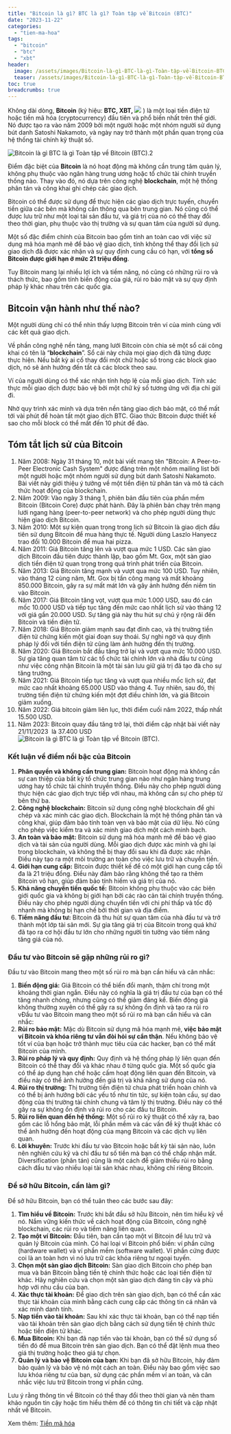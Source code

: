 ```yaml
---
title: "Bitcoin là gì? BTC là gì? Toàn tập về Bitcoin (BTC)"
date: "2023-11-22"
categories: 
  - "tien-ma-hoa"
tags: 
  - "bitcoin"
  - "btc"
  - "xbt"
header:
  image: /assets/images/Bitcoin-là-gì-BTC-là-gì-Toàn-tập-về-Bitcoin-BTC.2.png
  teaser: /assets/images/Bitcoin-là-gì-BTC-là-gì-Toàn-tập-về-Bitcoin-BTC.2.png
toc: true
breadcrumbs: true
---
```


Không dài dòng, **Bitcoin** (ký hiệu: **BTC, XBT, [![](/assets/images/9px-BitcoinSign.svg.png)](https://vi.wikipedia.org/wiki/T%E1%BA%ADp_tin:BitcoinSign.svg)** ) là một loại tiền điện tử hoặc tiền mã hóa (cryptocurrency) đầu tiên và phổ biến nhất trên thế giới. Nó được tạo ra vào năm 2009 bởi một người hoặc một nhóm người sử dụng bút danh Satoshi Nakamoto, và ngày nay trở thành một phần quan trọng của hệ thống tài chính kỹ thuật số.

![Bitcoin là gì BTC là gì Toàn tập về Bitcoin (BTC).2](/assets/images/Bitcoin-là-gì-BTC-là-gì-Toàn-tập-về-Bitcoin-BTC.2.png)

Điểm đặc biệt của **Bitcoin** là nó hoạt động mà không cần trung tâm quản lý, không phụ thuộc vào ngân hàng trung ương hoặc tổ chức tài chính truyền thống nào. Thay vào đó, nó dựa trên công nghệ **blockchain**, một hệ thống phân tán và công khai ghi chép các giao dịch.

Bitcoin có thể được sử dụng để thực hiện các giao dịch trực tuyến, chuyển tiền giữa các bên mà không cần thông qua bên trung gian. Nó cũng có thể được lưu trữ như một loại tài sản đầu tư, và giá trị của nó có thể thay đổi theo thời gian, phụ thuộc vào thị trường và sự quan tâm của người sử dụng.

Một số đặc điểm chính của Bitcoin bao gồm tính an toàn cao với việc sử dụng mã hóa mạnh mẽ để bảo vệ giao dịch, tính không thể thay đổi lịch sử giao dịch đã được xác nhận và sự quy định cung cầu có hạn, với **tổng số** **Bitcoin được giới hạn ở mức 21 triệu đồng**.

Tuy Bitcoin mang lại nhiều lợi ích và tiềm năng, nó cũng có những rủi ro và thách thức, bao gồm tính biến động của giá, rủi ro bảo mật và sự quy định pháp lý khác nhau trên các quốc gia.

## Bitcoin vận hành như thế nào?

Một người dùng chỉ có thể nhìn thấy lượng Bitcoin trên ví của mình cùng với các kết quả giao dịch.

Về phần công nghệ nền tảng, mạng lưới Bitcoin còn chia sẻ một sổ cái công khai có tên là “**blockchain**”. Sổ cái này chứa mọi giao dịch đã từng được thực hiện. Nếu bất kỳ ai cố thay đổi một chữ hoặc số trong các block giao dịch, nó sẽ ảnh hưởng đến tất cả các block theo sau.

Ví của người dùng có thể xác nhận tính hợp lệ của mỗi giao dịch. Tính xác thực mỗi giao dịch được bảo vệ bởi một chữ ký số tương ứng với địa chỉ gửi đi.

Nhờ quy trình xác minh và dựa trên nền tảng giao dịch bảo mật, có thể mất tới vài phút để hoàn tất một giao dịch BTC. Giao thức Bitcoin được thiết kế sao cho mỗi block có thể mất đến 10 phút để đào.

## Tóm tắt lịch sử của **Bitcoin**

1. Năm 2008: Ngày 31 tháng 10, một bài viết mang tên "Bitcoin: A Peer-to-Peer Electronic Cash System" được đăng trên một nhóm mailing list bởi một người hoặc một nhóm người sử dụng bút danh Satoshi Nakamoto. Bài viết này giới thiệu ý tưởng về một tiền điện tử phân tán và mô tả cách thức hoạt động của blockchain.
2. Năm 2009: Vào ngày 3 tháng 1, phiên bản đầu tiên của phần mềm Bitcoin (Bitcoin Core) được phát hành. Đây là phiên bản chạy trên mạng lưới ngang hàng (peer-to-peer network) và cho phép người dùng thực hiện giao dịch Bitcoin.
3. Năm 2010: Một sự kiện quan trọng trong lịch sử Bitcoin là giao dịch đầu tiên sử dụng Bitcoin để mua hàng thực tế. Người dùng Laszlo Hanyecz trao đổi 10.000 Bitcoin để mua hai pizza.
4. Năm 2011: Giá Bitcoin tăng lên và vượt qua mức 1 USD. Các sàn giao dịch Bitcoin đầu tiên được thành lập, bao gồm Mt. Gox, một sàn giao dịch tiền điện tử quan trọng trong quá trình phát triển của Bitcoin.
5. Năm 2013: Giá Bitcoin tăng mạnh và vượt qua mức 100 USD. Tuy nhiên, vào tháng 12 cùng năm, Mt. Gox bị tấn công mạng và mất khoảng 850.000 Bitcoin, gây ra sự mất mát lớn và gây ảnh hưởng đến niềm tin vào Bitcoin.
6. Năm 2017: Giá Bitcoin tăng vọt, vượt qua mức 1.000 USD, sau đó cán mốc 10.000 USD và tiếp tục tăng đến mức cao nhất lịch sử vào tháng 12 với giá gần 20.000 USD. Sự tăng giá này thu hút sự chú ý rộng rãi đến Bitcoin và tiền điện tử.
7. Năm 2018: Giá Bitcoin giảm mạnh sau đạt đỉnh cao, và thị trường tiền điện tử chứng kiến một giai đoạn suy thoái. Sự nghi ngờ và quy định pháp lý đối với tiền điện tử cũng làm ảnh hưởng đến thị trường.
8. Năm 2020: Giá Bitcoin bắt đầu tăng trở lại và vượt qua mức 10.000 USD. Sự gia tăng quan tâm từ các tổ chức tài chính lớn và nhà đầu tư cũng như việc công nhận Bitcoin là một tài sản lưu giữ giá trị đã tạo đà cho sự tăng trưởng.
9. Năm 2021: Giá Bitcoin tiếp tục tăng và vượt qua nhiều mốc lịch sử, đạt mức cao nhất khoảng 65.000 USD vào tháng 4. Tuy nhiên, sau đó, thị trường tiền điện tử chứng kiến một đợt điều chỉnh lớn, và giá Bitcoin giảm xuống.
10. Năm 2022: Giá bitcoin giảm liên lục, thời điểm cuối năm 2022, thấp nhất 15.500 USD.
11. Năm 2023: Bitcoin quay đầu tăng trở lại, thời điểm cập nhật bài viết này 21/11/2023  là 37.400 USD![Bitcoin là gì BTC là gì Toàn tập về Bitcoin (BTC).](/assets/images/Bitcoin-là-gì-BTC-là-gì-Toàn-tập-về-Bitcoin-BTC..png)

### Kết luận về điểm nổi bậc của Bitcoin

1. **Phân quyền và không cần trung gian:** Bitcoin hoạt động mà không cần sự can thiệp của bất kỳ tổ chức trung gian nào như ngân hàng trung ương hay tổ chức tài chính truyền thống. Điều này cho phép người dùng thực hiện các giao dịch trực tiếp với nhau, mà không cần sự cho phép từ bên thứ ba.
2. **Công nghệ blockchain:** Bitcoin sử dụng công nghệ blockchain để ghi chép và xác minh các giao dịch. Blockchain là một hệ thống phân tán và công khai, giúp đảm bảo tính toàn vẹn và bảo mật của dữ liệu. Nó cũng cho phép việc kiểm tra và xác minh giao dịch một cách minh bạch.
3. **An toàn và bảo mật:** Bitcoin sử dụng mã hóa mạnh mẽ để bảo vệ giao dịch và tài sản của người dùng. Mỗi giao dịch được xác minh và ghi lại trong blockchain, và không thể bị thay đổi sau khi đã được xác nhận. Điều này tạo ra một môi trường an toàn cho việc lưu trữ và chuyển tiền.
4. **Giới hạn cung cấp:** Bitcoin được thiết kế để có một giới hạn cung cấp tối đa là 21 triệu đồng. Điều này đảm bảo rằng không thể tạo ra thêm Bitcoin vô hạn, giúp đảm bảo tính hiếm và giá trị của nó.
5. **Khả năng chuyển tiền quốc tế:** Bitcoin không phụ thuộc vào các biên giới quốc gia và không bị giới hạn bởi các rào cản tài chính truyền thống. Điều này cho phép người dùng chuyển tiền với chi phí thấp và tốc độ nhanh mà không bị hạn chế bởi thời gian và địa điểm.
6. **Tiềm năng đầu tư:** Bitcoin đã thu hút sự quan tâm của nhà đầu tư và trở thành một lớp tài sản mới. Sự gia tăng giá trị của Bitcoin trong quá khứ đã tạo ra cơ hội đầu tư lớn cho những người tin tưởng vào tiềm năng tăng giá của nó.

### Đầu tư vào Bitcoin sẽ gặp những rủi ro gì?

Đầu tư vào Bitcoin mang theo một số rủi ro mà bạn cần hiểu và cân nhắc:

1. **Biến động giá:** Giá Bitcoin có thể biến đổi mạnh, thậm chí trong một khoảng thời gian ngắn. Điều này có nghĩa là giá trị đầu tư của bạn có thể tăng nhanh chóng, nhưng cũng có thể giảm đáng kể. Biến động giá không thường xuyên có thể gây ra sự không ổn định và tạo ra rủi ro vĐầu tư vào Bitcoin mang theo một số rủi ro mà bạn cần hiểu và cân nhắc:
2. **Rủi ro bảo mật:** Mặc dù Bitcoin sử dụng mã hóa mạnh mẽ, **việc bảo mật ví Bitcoin và khóa riêng tư vẫn đòi hỏi sự cẩn thận**. Nếu không bảo vệ tốt ví của bạn hoặc trở thành mục tiêu của các hacker, bạn có thể mất Bitcoin của mình.
3. **Rủi ro pháp lý và quy định:** Quy định và hệ thống pháp lý liên quan đến Bitcoin có thể thay đổi và khác nhau ở từng quốc gia. Một số quốc gia có thể áp dụng hạn chế hoặc cấm hoạt động liên quan đến Bitcoin, và điều này có thể ảnh hưởng đến giá trị và khả năng sử dụng của nó.
4. **Rủi ro thị trường:** Thị trường tiền điện tử chưa phát triển hoàn chỉnh và có thể bị ảnh hưởng bởi các yếu tố như tin tức, sự kiện toàn cầu, sự dao động của thị trường tài chính chung và tâm lý thị trường. Điều này có thể gây ra sự không ổn định và rủi ro cho các đầu tư Bitcoin.
5. **Rủi ro liên quan đến hệ thống:** Một số rủi ro kỹ thuật có thể xảy ra, bao gồm các lỗ hổng bảo mật, lỗi phần mềm và các vấn đề kỹ thuật khác có thể ảnh hưởng đến hoạt động của mạng Bitcoin và các dịch vụ liên quan.
6. **Lời khuyên:** Trước khi đầu tư vào Bitcoin hoặc bất kỳ tài sản nào, luôn nên nghiên cứu kỹ và chỉ đầu tư số tiền mà bạn có thể chấp nhận mất. Diversification (phân tán) cũng là một cách để giảm thiểu rủi ro bằng cách đầu tư vào nhiều loại tài sản khác nhau, không chỉ riêng Bitcoin.

### Để sở hữu Bitcoin, cần làm gì?

Để sở hữu Bitcoin, bạn có thể tuân theo các bước sau đây:

1. **Tìm hiểu về Bitcoin:** Trước khi bắt đầu sở hữu Bitcoin, nên tìm hiểu kỹ về nó. Nắm vững kiến thức về cách hoạt động của Bitcoin, công nghệ blockchain, các rủi ro và tiềm năng liên quan.
2. **Tạo một ví Bitcoin:** Đầu tiên, bạn cần tạo một ví Bitcoin để lưu trữ và quản lý Bitcoin của mình. Có hai loại ví Bitcoin phổ biến: ví phần cứng (hardware wallet) và ví phần mềm (software wallet). Ví phần cứng được coi là an toàn hơn vì nó lưu trữ các khóa riêng tư ngoại tuyến.
3. **Chọn một sàn giao dịch Bitcoin:** Sàn giao dịch Bitcoin cho phép bạn mua và bán Bitcoin bằng tiền tệ chính thức hoặc các loại tiền điện tử khác. Hãy nghiên cứu và chọn một sàn giao dịch đáng tin cậy và phù hợp với nhu cầu của bạn.
4. **Xác thực tài khoản:** Để giao dịch trên sàn giao dịch, bạn có thể cần xác thực tài khoản của mình bằng cách cung cấp các thông tin cá nhân và xác minh danh tính.
5. **Nạp tiền vào tài khoản:** Sau khi xác thực tài khoản, bạn có thể nạp tiền vào tài khoản trên sàn giao dịch bằng cách sử dụng tiền tệ chính thức hoặc tiền điện tử khác.
6. **Mua Bitcoin:** Khi bạn đã nạp tiền vào tài khoản, bạn có thể sử dụng số tiền đó để mua Bitcoin trên sàn giao dịch. Bạn có thể đặt lệnh mua theo giá thị trường hoặc theo giá tự chọn.
7. **Quản lý và bảo vệ Bitcoin của bạn:** Khi bạn đã sở hữu Bitcoin, hãy đảm bảo quản lý và bảo vệ nó một cách an toàn. Điều này bao gồm việc sao lưu khóa riêng tư của bạn, sử dụng các phần mềm ví an toàn, và cân nhắc việc lưu trữ Bitcoin trong ví phần cứng.

Lưu ý rằng thông tin về Bitcoin có thể thay đổi theo thời gian và nên tham khảo nguồn tin cậy hoặc tìm hiểu thêm để có thông tin chi tiết và cập nhật nhất về Bitcoin.

Xem thêm: [Tiền mã hóa](https://sofsog.com/tien-ma-hoa)
